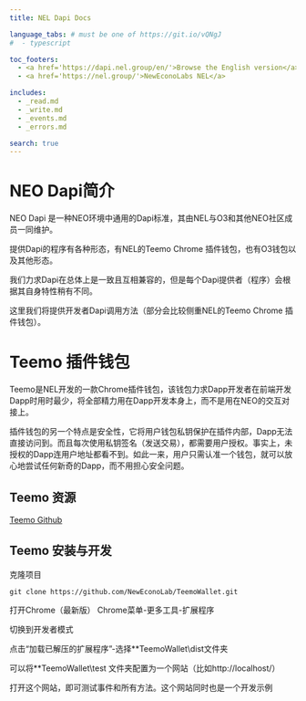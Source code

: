 ```yaml
---
title: NEL Dapi Docs

language_tabs: # must be one of https://git.io/vQNgJ
#  - typescript

toc_footers:
  - <a href='https://dapi.nel.group/en/'>Browse the English version</a>
  - <a href='https://nel.group/'>NewEconoLabs NEL</a>

includes:
  - _read.md
  - _write.md
  - _events.md
  - _errors.md

search: true
---
```


# NEO Dapi简介

NEO Dapi 是一种NEO环境中通用的Dapi标准，其由NEL与O3和其他NEO社区成员一同维护。

提供Dapi的程序有各种形态，有NEL的Teemo Chrome 插件钱包，也有O3钱包以及其他形态。

我们力求Dapi在总体上是一致且互相兼容的，但是每个Dapi提供者（程序）会根据其自身特性稍有不同。

这里我们将提供开发者Dapi调用方法（部分会比较侧重NEL的Teemo Chrome 插件钱包）。

# Teemo 插件钱包

Teemo是NEL开发的一款Chrome插件钱包，该钱包力求Dapp开发者在前端开发Dapp时用时最少，将全部精力用在Dapp开发本身上，而不是用在NEO的交互对接上。

插件钱包的另一个特点是安全性，它将用户钱包私钥保护在插件内部，Dapp无法直接访问到。而且每次使用私钥签名（发送交易），都需要用户授权。事实上，未授权的Dapp连用户地址都看不到。如此一来，用户只需认准一个钱包，就可以放心地尝试任何新奇的Dapp，而不用担心安全问题。

## Teemo 资源
[Teemo Github](https://github.com/NewEconoLab/TeemoWallet)


## Teemo 安装与开发

克隆项目

```
git clone https://github.com/NewEconoLab/TeemoWallet.git
```
打开Chrome（最新版）
Chrome菜单-更多工具-扩展程序

切换到开发者模式

点击“加载已解压的扩展程序”-选择**TeemoWallet\dist文件夹

可以将**TeemoWallet\test 文件夹配置为一个网站（比如http://localhost/）

打开这个网站，即可测试事件和所有方法。这个网站同时也是一个开发示例